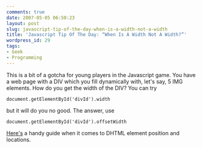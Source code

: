 ```yaml
---
comments: true
date: 2007-05-05 06:50:23
layout: post
slug: javascript-tip-of-the-day-when-is-a-width-not-a-width
title: 'Javascript Tip Of The Day: “When Is A Width Not A Width?”'
wordpress_id: 29
tags:
- Geek
- Programming
---
```


This is a bit of a gotcha for young players in the Javascript game. You have a web page with a DIV which you fill dynamically with, let's say, 5 IMG elements. How do you get the width of the DIV? You can try 

    document.getElementById('divId').width

but it will do you no good. The answer, use

    document.getElementById('divId').offsetWidth

[Here's](http://msdn2.microsoft.com/en-us/library/ms533024.aspx) a handy guide when it comes to DHTML element position and locations.
